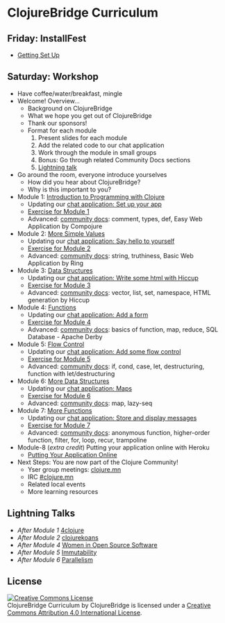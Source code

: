 # ClojureBridge Curriculum

## Friday: InstallFest
* [Getting Set Up](outline/setup.md)

## Saturday: Workshop
* Have coffee/water/breakfast, mingle
* Welcome! Overview...
  * Background on ClojureBridge
  * What we hope you get out of ClojureBridge
  * Thank our sponsors!
  * Format for each module
    1. Present slides for each module
    1. Add the related code to our chat application
    1. Work through the module in small groups
    1. Bonus: Go through related Community Docs sections
    1. [Lightning talk](lightning-talks/README.md)
* Go around the room, everyone introduce yourselves
  * How did you hear about ClojureBridge?
  * Why is this important to you?
* Module 1: <a href="https://clojurebridge-minneapolis.github.io/slides/module1.html" target="_slides">Introduction to Programming with Clojure</a>
  * Updating our <a href="outline/web-app-notes.md#set-up-your-app" target="_chat">chat application: Set up your app</a>
  * [Exercise for Module 1](outline/intro.md)
  * Advanced: [community docs](https://clojurebridge.github.io/community-docs/index.html): comment, types, def, Easy Web Application by Compojure
* Module 2: <a href="https://clojurebridge-minneapolis.github.io/slides/module2.html" target="_slides">More Simple Values</a>
  * Updating our <a href="outline/web-app-notes.md#say-hello-to-yourself" target="_chat">chat application: Say hello to yourself</a>
  * [Exercise for Module 2](outline/simple_values2.md)
  * Advanced: [community docs](https://clojurebridge.github.io/community-docs/index.html): string, truthiness, Basic Web Application by Ring
* Module 3: <a href="https://clojurebridge-minneapolis.github.io/slides/module3.html" target="_slides">Data Structures</a>
  * Updating our <a href="outline/web-app-notes.md#write-some-html-with-hiccup" target="_chat">chat application: Write some html with Hiccup</a>
  * [Exercise for Module 3](outline/data_structures.md)
  * Advanced: [community docs](https://clojurebridge.github.io/community-docs/index.html): vector, list, set, namespace, HTML generation by Hiccup
* Module 4: <a href="https://clojurebridge-minneapolis.github.io/slides/module4.html" target="_slides">Functions</a>
  * Updating our <a href="outline/web-app-notes.md#add-a-form" target="_chat">chat application: Add a form</a>
  * [Exercise for Module 4](outline/functions.md)
  * Advanced: [community docs](https://clojurebridge.github.io/community-docs/index.html): basics of function, map, reduce, SQL Database - Apache Derby
* Module 5: <a href="https://clojurebridge-minneapolis.github.io/slides/module5.html" target="_slides">Flow Control</a>
  * Updating our <a href="outline/web-app-notes.md#add-some-flow-control" target="_chat">chat application: Add some flow control</a>
  * [Exercise for Module 5](outline/flow_control.md)
  * Advanced: [community docs](https://clojurebridge.github.io/community-docs/index.html): if, cond, case, let, destructuring, function with let/destructuring
* Module 6: <a href="https://clojurebridge-minneapolis.github.io/slides/module6.html" target="_slides">More Data Structures</a>
  * Updating our <a href="outline/web-app-notes.md#maps" target="_chat">chat application: Maps</a>
  * [Exercise for Module 6](outline/data_structures2.md)
  * Advanced: [community docs](https://clojurebridge.github.io/community-docs/index.html): map, lazy-seq
* Module 7: <a href="https://clojurebridge-minneapolis.github.io/slides/module7.html" target="_slides">More Functions</a>
  * Updating our <a href="outline/web-app-notes.md#store-and-display-messages" target="_chat">chat application: Store and display messages</a>
  * [Exercise for Module 7](outline/functions2.md)
  * Advanced: [community docs](https://clojurebridge.github.io/community-docs/index.html): anonymous function, higher-order function, filter, for, loop, recur, trampoline
* Module-8 (*extra credit*) Putting your application online with Heroku
  * [Putting Your Application Online](outline/deploy.md)
* Next Steps: You are now part of the Clojure Community!
  * Yser group meetings: [clojure.mn](http://clojure.mn)
  * IRC [#clojure.mn](https://webchat.freenode.net/?channels=clojure.mn)
  * Related local events
  * More learning resources

## Lightning Talks

* *After Module 1* [4clojure](lightning-talks/4clojure.md)
* *After Module 2* [clojurekoans](lightning-talks/clojurekoans.md)
* *After Module 4* [Women in Open Source Software](lightning-talks/floss-women.md)
* *After Module 5* [Immutability](lightning-talks/immutability.md)
* *After Module 6* [Parallelism](lightning-talks/parallelism.md)

## License
<a rel="license" href="http://creativecommons.org/licenses/by/4.0/deed.en_US"><img alt="Creative Commons License" style="border-width:0" src="http://i.creativecommons.org/l/by/4.0/88x31.png" /></a><br /><span xmlns:dct="http://purl.org/dc/terms/" href="http://purl.org/dc/dcmitype/Text" property="dct:title" rel="dct:type">ClojureBridge Curriculum</span> by <span xmlns:cc="http://creativecommons.org/ns#" property="cc:attributionName">ClojureBridge</span> is licensed under a <a rel="license" href="http://creativecommons.org/licenses/by/4.0/deed.en_US">Creative Commons Attribution 4.0 International License</a>.
